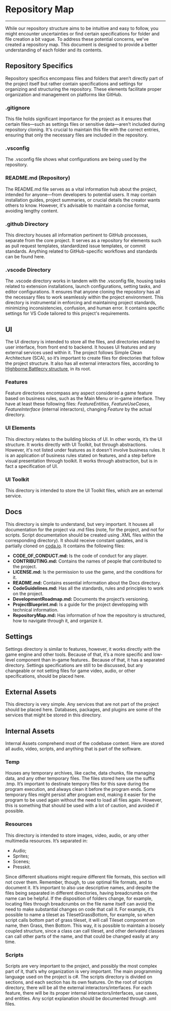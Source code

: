 # Repository Map
---

While our repository structure aims to be intuitive and easy to follow, you might encounter uncertainties or find certain specifications for folder and file creation a bit vague. To address these potential concerns, we've created a repository map. This document is designed to provide a better understanding of each folder and its contents.

## Repository Specifics

Repository specifics encompass files and folders that aren’t directly part of the project itself but rather contain specifications and settings for organizing and structuring the repository. These elements facilitate proper organization and management on platforms like GitHub.

### .gitignore

This file holds significant importance for the project as it ensures that certain files—such as settings files or sensitive data—aren’t included during repository cloning. It's crucial to maintain this file with the correct entries, ensuring that only the necessary files are included in the repository.

### .vsconfig

The .vsconfig file shows what configurations are being used by the repository.

### README.md (Repository)

The README.md file serves as a vital information hub about the project, intended for anyone—from developers to potential users. It may contain installation guides, project summaries, or crucial details the creator wants others to know. However, it's advisable to maintain a concise format, avoiding lengthy content.

### .github Directory

This directory houses all information pertinent to GitHub processes, separate from the core project. It serves as a repository for elements such as pull request templates, standardized issue templates, or commit standards. Anything related to GitHub-specific workflows and standards can be found here.

### .vscode Directory

The .vscode directory works in tandem with the .vsconfig file, housing tasks related to extension installations, launch configurations, setting tasks, and editor configurations. It ensures that anyone cloning the repository has all the necessary files to work seamlessly within the project environment. This directory is instrumental in enforcing and maintaining project standards, minimizing inconsistencies, confusion, and human error. It contains specific settings for VS Code tailored to this project's requirements.

## UI

The UI directory is intended to store all the files, and directories related to user interface, from front end to backend. It houses UI features and any external services used within it. The project follows Simple Clean Architecture (SCA), so it’s important to create files for directories that follow the project structure. It also has all external interactors files, according to [Highborne Battlecry structure](https://coda.io/d/_dXpIsBsS8SH/_su4mF), in its root.

### Features

Feature directories encompass any aspect considered a game feature based on business rules, such as the Main Menu or in-game interface. They have at least these following files: *FeatureEntities*, *FeatureUseCases*, *FeatureInterface* (internal interactors), changing *Feature* by the actual directory. 

### UI Elements

This directory relates to the building blocks of UI. In other words, it’s the UI structure. It works directly with UI Toolkit, but through abstractions. However, it's not listed under features as it doesn't involve business rules. It is an application of business rules stated on features, and a step before visual presentation through toolkit. It works through abstraction, but is in fact a specification of UI. 

### UI Toolkit

This directory is intended to store the UI Toolkit files, which are an external service.

## Docs

This directory is simple to understand, but very important. It houses all documentation for the project via .md files (note, for the project, and not for scripts. Script documentation should be created using .XML files within the corresponding directory). It should receive constant updates, and is partially cloned on [coda.io](https://coda.io/d/_dXpIsBsS8SH/_sukCk). It contains the following files:

* **CODE_OF_CONDUCT.md:** Is the code of conduct for any player.
* **CONTRIBUTING.md:** Contains the names of people that contributed to the project.
* **LICENSE.md:** Is the permission to use the game, and the conditions for it.
* **README.md:** Contains essential information about the Docs directory.
* **CodeGuidelines.md:** Has all the standards, rules and principles to work on the project. 
* **DevelopmentRoadmap.md:** Documents the project’s versioning.
* **ProjectBlueprint.md:** Is a guide for the project developping with technical information.
* **RepositoryMap.md:** Has information of how the repository is structured, how to navigate through it, and organize it.

## Settings

Settings directory is similar to features, however, it works directly with the game engine and other tools. Because of that, it’s a more specific and low-level component than in-game features.. Because of that, it has a separated directory. Settings specifications are still to be discussed, but any changeable or not setting files for game video, audio, or other specifications, should be placed here.

## External Assets

This directory is very simple. Any services that are not part of the project should be placed here. Databases, packages, and plugins are some of the services that might be stored in this directory. 

## Internal Assets

Internal Assets comprehend most of the codebase content. Here are stored all audio, video, scripts, and anything that is part of the software.

### Temp

Houses any temporary archives, like cache, data chunks, file managing data, and any other temporary files. The files stored here use the suffix .tmp. It’s important to destinate tempory files for this save during the program execution, and always clean it before the program ends. Some temporary files might persist after program end, making it easier for the program to be used again without the need to load all files again. However, this is something that should be used with a lot of caution, and avoided if possible.

### Resources

This directory is intended to store images, video, audio, or any other multimedia resources. It’s separated in:

* Audio;
* Sprites;
* Scenes;
* Presskit.

Since different situations might require different file formats, this section will not cover them. Remember, though, to use optimal file formats, and to document it. It’s important to also use descriptive names, and despite the files being separated in different directories, having breadcrumbs on the name can be helpful. If the disposition of folders change, for example, locating files through breadcrumbs on the file name itself can avoid the need to make substantial changes on code that call it. For example, it’s possible to name a tileset as TilesetGrassBottom, for example, so when script calls bottom part of grass tileset, it will call Tileset component on name, then Grass, then Bottom. This way, it is possible to maintain a loosely coupled structure, since a class can call tileset, and other derivated classes can call other parts of the name, and that could be changed easily at any time.

### Scripts

Scripts are very important to the project, and possibly the most complex part of it, that’s why organization is very important. The main programming language used on the project is c#. The scripts directory is divided on sections, and each section has its own features. On the root of scripts directory, there will be all the external interactors/interfaces. For each feature, there will be its proper internal interactors/interfaces, use cases, and entities. Any script explanation should be documented through .xml files.
